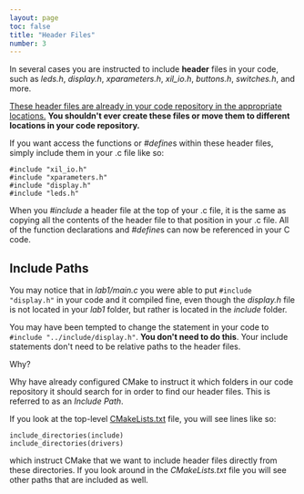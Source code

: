 ```yaml
---
layout: page
toc: false
title: "Header Files"
number: 3
---
```


In several cases you are instructed to include **header** files in your code, such as *leds.h*, *display.h*, *xparameters.h*, *xil_io.h*, *buttons.h*, *switches.h*, and more.

<ins>These header files are already in your code repository in the appropriate locations.</ins>  **You shouldn't ever create these files or move them to different locations in your code repository.**

If you want access the functions or *#define*s within these header files, simply include them in your .c file like so:

    #include "xil_io.h"
    #include "xparameters.h"
    #include "display.h"
    #include "leds.h"

When you *#include* a header file at the top of your .c file, it is the same as copying all the contents of the header file to that position in your .c file.  All of the function declarations and *#define*s can now be referenced in your C code.

## Include Paths 

You may notice that in *lab1/main.c* you were able to put `#include "display.h"` in your code and it compiled fine, even though the *display.h* file is not located in your *lab1* folder, but rather is located in the *include* folder.

You may have been tempted to change the statement in your code to `#include "../include/display.h"`. **You don't need to do this**.  Your include statements don't need to be relative paths to the header files.

Why?

Why have already configured CMake to instruct it which folders in our code repository it should search for in order to find our header files.  This is referred to as an *Include Path*.

If you look at the top-level [CMakeLists.txt](https://github.com/byu-cpe/ecen330_student/blob/master/CMakeLists.txt) file, you will see lines like so:

    include_directories(include)
    include_directories(drivers)

which instruct CMake that we want to include header files directly from these directories.  If you look around in the *CMakeLists.txt* file you will see other paths that are included as well.




